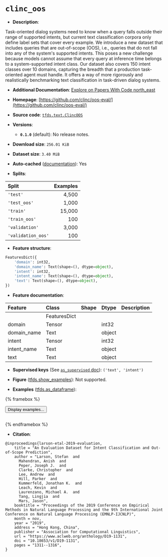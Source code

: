 <div itemscope itemtype="http://schema.org/Dataset">
  <div itemscope itemprop="includedInDataCatalog" itemtype="http://schema.org/DataCatalog">
    <meta itemprop="name" content="TensorFlow Datasets" />
  </div>
  <meta itemprop="name" content="clinc_oos" />
  <meta itemprop="description" content="Task-oriented dialog systems need to know when a query falls outside their range of supported intents, but current text classification corpora only define label sets that cover every example. We introduce a new dataset that includes queries that are out-of-scope (OOS), i.e., queries that do not fall into any of the system&#x27;s supported intents. This poses a new challenge because models cannot assume that every query at inference time belongs to a system-supported intent class. Our dataset also covers 150 intent classes over 10 domains, capturing the breadth that a production task-oriented agent must handle. It offers a way of more rigorously and realistically benchmarking text classification in task-driven dialog systems.&#10;&#10;To use this dataset:&#10;&#10;```python&#10;import tensorflow_datasets as tfds&#10;&#10;ds = tfds.load(&#x27;clinc_oos&#x27;, split=&#x27;train&#x27;)&#10;for ex in ds.take(4):&#10;  print(ex)&#10;```&#10;&#10;See [the guide](https://www.tensorflow.org/datasets/overview) for more&#10;informations on [tensorflow_datasets](https://www.tensorflow.org/datasets).&#10;&#10;" />
  <meta itemprop="url" content="https://www.tensorflow.org/datasets/catalog/clinc_oos" />
  <meta itemprop="sameAs" content="https://github.com/clinc/oos-eval/" />
  <meta itemprop="citation" content="@inproceedings{larson-etal-2019-evaluation,&#10;    title = &quot;An Evaluation Dataset for Intent Classification and Out-of-Scope Prediction&quot;,&#10;    author = &quot;Larson, Stefan  and&#10;      Mahendran, Anish  and&#10;      Peper, Joseph J.  and&#10;      Clarke, Christopher  and&#10;      Lee, Andrew  and&#10;      Hill, Parker  and&#10;      Kummerfeld, Jonathan K.  and&#10;      Leach, Kevin  and&#10;      Laurenzano, Michael A.  and&#10;      Tang, Lingjia  and&#10;      Mars, Jason&quot;,&#10;    booktitle = &quot;Proceedings of the 2019 Conference on Empirical Methods in Natural Language Processing and the 9th International Joint Conference on Natural Language Processing (EMNLP-IJCNLP)&quot;,&#10;    month = nov,&#10;    year = &quot;2019&quot;,&#10;    address = &quot;Hong Kong, China&quot;,&#10;    publisher = &quot;Association for Computational Linguistics&quot;,&#10;    url = &quot;https://www.aclweb.org/anthology/D19-1131&quot;,&#10;    doi = &quot;10.18653/v1/D19-1131&quot;,&#10;    pages = &quot;1311--1316&quot;,&#10;}" />
</div>

# `clinc_oos`


*   **Description**:

Task-oriented dialog systems need to know when a query falls outside their range
of supported intents, but current text classification corpora only define label
sets that cover every example. We introduce a new dataset that includes queries
that are out-of-scope (OOS), i.e., queries that do not fall into any of the
system's supported intents. This poses a new challenge because models cannot
assume that every query at inference time belongs to a system-supported intent
class. Our dataset also covers 150 intent classes over 10 domains, capturing the
breadth that a production task-oriented agent must handle. It offers a way of
more rigorously and realistically benchmarking text classification in
task-driven dialog systems.

*   **Additional Documentation**:
    <a class="button button-with-icon" href="https://paperswithcode.com/dataset/clinc150">
    Explore on Papers With Code
    <span class="material-icons icon-after" aria-hidden="true"> north_east
    </span> </a>

*   **Homepage**:
    [https://github.com/clinc/oos-eval/](https://github.com/clinc/oos-eval/)

*   **Source code**:
    [`tfds.text.ClincOOS`](https://github.com/tensorflow/datasets/tree/master/tensorflow_datasets/text/clinc_oos.py)

*   **Versions**:

    *   **`0.1.0`** (default): No release notes.

*   **Download size**: `256.01 KiB`

*   **Dataset size**: `3.40 MiB`

*   **Auto-cached**
    ([documentation](https://www.tensorflow.org/datasets/performances#auto-caching)):
    Yes

*   **Splits**:

Split              | Examples
:----------------- | -------:
`'test'`           | 4,500
`'test_oos'`       | 1,000
`'train'`          | 15,000
`'train_oos'`      | 100
`'validation'`     | 3,000
`'validation_oos'` | 100

*   **Feature structure**:

```python
FeaturesDict({
    'domain': int32,
    'domain_name': Text(shape=(), dtype=object),
    'intent': int32,
    'intent_name': Text(shape=(), dtype=object),
    'text': Text(shape=(), dtype=object),
})
```

*   **Feature documentation**:

Feature     | Class        | Shape | Dtype  | Description
:---------- | :----------- | :---- | :----- | :----------
            | FeaturesDict |       |        |
domain      | Tensor       |       | int32  |
domain_name | Text         |       | object |
intent      | Tensor       |       | int32  |
intent_name | Text         |       | object |
text        | Text         |       | object |

*   **Supervised keys** (See
    [`as_supervised` doc](https://www.tensorflow.org/datasets/api_docs/python/tfds/load#args)):
    `('text', 'intent')`

*   **Figure**
    ([tfds.show_examples](https://www.tensorflow.org/datasets/api_docs/python/tfds/visualization/show_examples)):
    Not supported.

*   **Examples**
    ([tfds.as_dataframe](https://www.tensorflow.org/datasets/api_docs/python/tfds/as_dataframe)):

<!-- mdformat off(HTML should not be auto-formatted) -->

{% framebox %}

<button id="displaydataframe">Display examples...</button>
<div id="dataframecontent" style="overflow-x:auto"></div>
<script>
const url = "https://storage.googleapis.com/tfds-data/visualization/dataframe/clinc_oos-0.1.0.html";
const dataButton = document.getElementById('displaydataframe');
dataButton.addEventListener('click', async () => {
  // Disable the button after clicking (dataframe loaded only once).
  dataButton.disabled = true;

  const contentPane = document.getElementById('dataframecontent');
  try {
    const response = await fetch(url);
    // Error response codes don't throw an error, so force an error to show
    // the error message.
    if (!response.ok) throw Error(response.statusText);

    const data = await response.text();
    contentPane.innerHTML = data;
  } catch (e) {
    contentPane.innerHTML =
        'Error loading examples. If the error persist, please open '
        + 'a new issue.';
  }
});
</script>

{% endframebox %}

<!-- mdformat on -->

*   **Citation**:

```
@inproceedings{larson-etal-2019-evaluation,
    title = "An Evaluation Dataset for Intent Classification and Out-of-Scope Prediction",
    author = "Larson, Stefan  and
      Mahendran, Anish  and
      Peper, Joseph J.  and
      Clarke, Christopher  and
      Lee, Andrew  and
      Hill, Parker  and
      Kummerfeld, Jonathan K.  and
      Leach, Kevin  and
      Laurenzano, Michael A.  and
      Tang, Lingjia  and
      Mars, Jason",
    booktitle = "Proceedings of the 2019 Conference on Empirical Methods in Natural Language Processing and the 9th International Joint Conference on Natural Language Processing (EMNLP-IJCNLP)",
    month = nov,
    year = "2019",
    address = "Hong Kong, China",
    publisher = "Association for Computational Linguistics",
    url = "https://www.aclweb.org/anthology/D19-1131",
    doi = "10.18653/v1/D19-1131",
    pages = "1311--1316",
}
```

